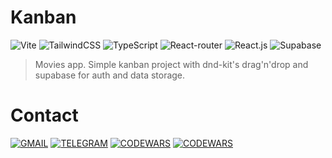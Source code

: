 # Kanban
![Vite](https://img.shields.io/badge/vite-%23646CFF.svg?style=for-the-badge&logo=vite&logoColor=white)
![TailwindCSS](https://img.shields.io/badge/Tailwind_CSS-38B2AC?style=for-the-badge&logo=tailwind-css&logoColor=white)
![TypeScript](https://img.shields.io/badge/TypeScript-007ACC?style=for-the-badge&logo=typescript&logoColor=white)
![React-router](https://img.shields.io/badge/React_Router-CA4245?style=for-the-badge&logo=react-router&logoColor=white)
![React.js](https://img.shields.io/badge/React-20232A?style=for-the-badge&logo=react&logoColor=61DAFB)
![Supabase](https://img.shields.io/badge/Supabase-181818?style=for-the-badge&logo=supabase&logoColor=white)

> Movies app.
Simple kanban project with dnd-kit's drag'n'drop and supabase for auth and data storage.

# Contact

[![GMAIL](https://img.shields.io/badge/Gmail-D14836?style=for-the-badge&logo=gmail&logoColor=white)](alisher.baudinovv@gmail.com)
[![TELEGRAM](https://img.shields.io/badge/Telegram-2CA5E0?style=for-the-badge&logo=telegram&logoColor=white)](https://t.me/baudinovv)
[![CODEWARS](https://img.shields.io/badge/GitHub-100000?style=for-the-badge&logo=github&logoColor=white)](https://github.com/baudinovv)
[![CODEWARS](https://img.shields.io/badge/Codewars-B1361E?style=for-the-badge&logo=Codewars&logoColor=white)](https://www.codewars.com/users/baudinovv)
